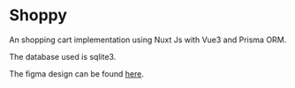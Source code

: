 # Shoppy

An shopping cart implementation using Nuxt Js with Vue3 and Prisma ORM. 

The database used is sqlite3. 



The figma design can be found <a href="https://www.figma.com/design/jJyofanfY5FyjdxCIlY8fi/Phone-shop?node-id=179%3A1445&t=twZMjwnqJEkhD4jV-1">here</a>.
